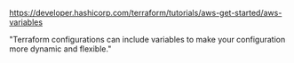 https://developer.hashicorp.com/terraform/tutorials/aws-get-started/aws-variables

"Terraform configurations can include variables to make your configuration more dynamic and flexible."

